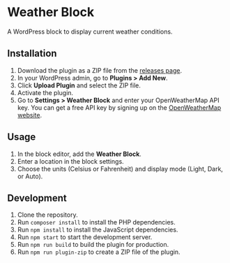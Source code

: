 # Weather Block

A WordPress block to display current weather conditions.

## Installation

1.  Download the plugin as a ZIP file from the [releases page](https://github.com/your-repo/weather-block/releases).
2.  In your WordPress admin, go to **Plugins > Add New**.
3.  Click **Upload Plugin** and select the ZIP file.
4.  Activate the plugin.
5.  Go to **Settings > Weather Block** and enter your OpenWeatherMap API key. You can get a free API key by signing up on the [OpenWeatherMap website](https://openweathermap.org/appid).

## Usage

1.  In the block editor, add the **Weather Block**.
2.  Enter a location in the block settings.
3.  Choose the units (Celsius or Fahrenheit) and display mode (Light, Dark, or Auto).

## Development

1.  Clone the repository.
2.  Run `composer install` to install the PHP dependencies.
3.  Run `npm install` to install the JavaScript dependencies.
4.  Run `npm start` to start the development server.
5.  Run `npm run build` to build the plugin for production.
6.  Run `npm run plugin-zip` to create a ZIP file of the plugin.